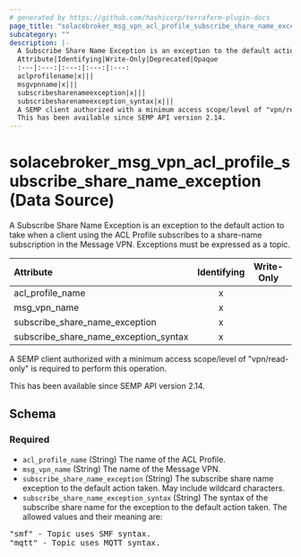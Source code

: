 ```yaml
---
# generated by https://github.com/hashicorp/terraform-plugin-docs
page_title: "solacebroker_msg_vpn_acl_profile_subscribe_share_name_exception Data Source - solacebroker"
subcategory: ""
description: |-
  A Subscribe Share Name Exception is an exception to the default action to take when a client using the ACL Profile subscribes to a share-name subscription in the Message VPN. Exceptions must be expressed as a topic.
  Attribute|Identifying|Write-Only|Deprecated|Opaque
  :---|:---:|:---:|:---:|:---:
  aclprofilename|x|||
  msgvpnname|x|||
  subscribesharenameexception|x|||
  subscribesharenameexception_syntax|x|||
  A SEMP client authorized with a minimum access scope/level of "vpn/read-only" is required to perform this operation.
  This has been available since SEMP API version 2.14.
---
```


# solacebroker_msg_vpn_acl_profile_subscribe_share_name_exception (Data Source)

A Subscribe Share Name Exception is an exception to the default action to take when a client using the ACL Profile subscribes to a share-name subscription in the Message VPN. Exceptions must be expressed as a topic.


Attribute|Identifying|Write-Only|Deprecated|Opaque
:---|:---:|:---:|:---:|:---:
acl_profile_name|x|||
msg_vpn_name|x|||
subscribe_share_name_exception|x|||
subscribe_share_name_exception_syntax|x|||



A SEMP client authorized with a minimum access scope/level of "vpn/read-only" is required to perform this operation.

This has been available since SEMP API version 2.14.



<!-- schema generated by tfplugindocs -->
## Schema

### Required

- `acl_profile_name` (String) The name of the ACL Profile.
- `msg_vpn_name` (String) The name of the Message VPN.
- `subscribe_share_name_exception` (String) The subscribe share name exception to the default action taken. May include wildcard characters.
- `subscribe_share_name_exception_syntax` (String) The syntax of the subscribe share name for the exception to the default action taken. The allowed values and their meaning are:

<pre>
"smf" - Topic uses SMF syntax.
"mqtt" - Topic uses MQTT syntax.
</pre>
